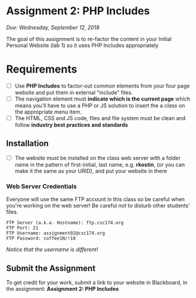 # Assignment 2: PHP Includes
*Due: Wednesday, September 12, 2018*

The goal of this assignment is to re-factor the content in your Initial Personal Website (lab 1) so it uses PHP Includes appropriately

# Requirements


- [ ] Use **PHP Includes** to factor-out common elements from your four page website and put them in external "include" files.
- [ ] The navigation element must **indicate which is the current page** which means you'll have to use a PHP or JS solution to insert the a *class* on the appropriate menu item.
- [ ] The HTML, CSS and JS code, files and file system must be clean and follow **industry best practices and standards**

## Installation

- [ ] The website must be installed on the class web server with a folder name in the pattern of first-initial, last name, e.g. **rkostin**, (or you can make it the same as your URID), and put your website in there


### Web Server Credentials

Everyone will use the same FTP account in this class so be careful when you're working on the web server!  Be careful *not* to disturb other students' files.

```
FTP Server (a.k.a. Hostname): ftp.csc174.org
FTP Port: 21
FTP Username: assignment02@csc174.org
FTP Password: coffee1N/!18
```
*Notice that the username is different!*

## Submit the Assignment

To get credit for your work, submit a link to your website in Blackboard, in the assignment: **Assignment 2: PHP Includes**

